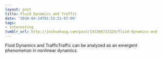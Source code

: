```yaml
---
layout: post
title: Fluid Dynamics and Traffic
date: '2016-04-24T01:55:21-07:00'
tags:
- interesting
tumblr_url: http://joshuahaug.com/post/143306733324/fluid-dynamics-and-traffic
---
```

Fluid Dynamics and TrafficTraffic can be analyzed as an emergent phenomenon in nonlinear dynamics.
